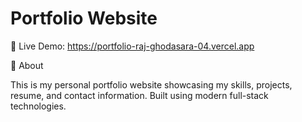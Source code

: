# Portfolio Website

🔗 Live Demo: https://portfolio-raj-ghodasara-04.vercel.app

📌 About

This is my personal portfolio website showcasing my skills, projects, resume, and contact information. Built using modern full-stack technologies.
